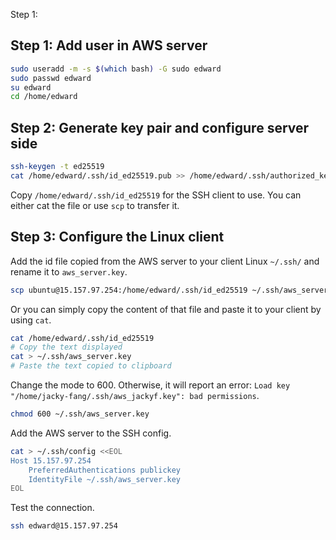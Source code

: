 Step 1:
## Step 1: Add user in AWS server

```bash
sudo useradd -m -s $(which bash) -G sudo edward
sudo passwd edward
su edward
cd /home/edward
```

## Step 2: Generate key pair and configure server side

```bash
ssh-keygen -t ed25519
cat /home/edward/.ssh/id_ed25519.pub >> /home/edward/.ssh/authorized_keys
```

Copy `/home/edward/.ssh/id_ed25519` for the SSH client to use. You can either cat the file or use `scp` to transfer it.

## Step 3: Configure the Linux client

Add the id file copied from the AWS server to your client Linux `~/.ssh/` and rename it to `aws_server.key`.

```bash
scp ubuntu@15.157.97.254:/home/edward/.ssh/id_ed25519 ~/.ssh/aws_server.key
```

Or you can simply copy the content of that file and paste it to your client by using `cat`.

```bash
cat /home/edward/.ssh/id_ed25519
# Copy the text displayed
cat > ~/.ssh/aws_server.key
# Paste the text copied to clipboard
```

Change the mode to 600. Otherwise, it will report an error: `Load key "/home/jacky-fang/.ssh/aws_jackyf.key": bad permissions`.

```bash
chmod 600 ~/.ssh/aws_server.key
```

Add the AWS server to the SSH config.

```bash
cat > ~/.ssh/config <<EOL
Host 15.157.97.254
    PreferredAuthentications publickey
    IdentityFile ~/.ssh/aws_server.key
EOL
```

Test the connection.

```bash
ssh edward@15.157.97.254
```